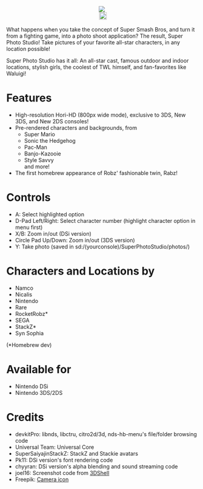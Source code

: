 <p align="center">
 <img src="https://github.com/RocketRobz/SuperPhotoStudio/blob/master/resources/title.png"><br>
	<a href="https://gbatemp.net/threads/dsi-3ds-super-photo-studio-take-pictures-of-your-favorite-all-star-characters.573276/" style="padding-left: 5px;">
		<img src="https://img.shields.io/badge/GBATemp-thread-blue.svg" height="20">
	</a>
</p>
What happens when you take the concept of Super Smash Bros, and turn it from a fighting game, into a photo shoot application?     
The result, Super Photo Studio! Take pictures of your favorite all-star characters, in any location possible!

Super Photo Studio has it all: An all-star cast, famous outdoor and indoor locations, stylish girls, the coolest of TWL himself, and fan-favorites like Waluigi!

# Features

* High-resolution Hori-HD (800px wide mode), exclusive to 3DS, New 3DS, and New 2DS consoles!
* Pre-rendered characters and backgrounds, from     
  * Super Mario     
  * Sonic the Hedgehog     
  * Pac-Man     
  * Banjo-Kazooie        
  * Style Savvy     
and more!
* The first homebrew appearance of Robz' fashionable twin, Rabz!     

# Controls
* A: Select highlighted option
* D-Pad Left/Right: Select character number (highlight character option in menu first)
* X/B: Zoom in/out (DSi version)
* Circle Pad Up/Down: Zoom in/out (3DS version)
* Y: Take photo (saved in sd:/(yourconsole)/SuperPhotoStudio/photos/)

# Characters and Locations by
* Namco
* Nicalis
* Nintendo
* Rare
* RocketRobz*
* SEGA
* StackZ*
* Syn Sophia

(*Homebrew dev)

# Available for
* Nintendo DSi
* Nintendo 3DS/2DS

# Credits
* devkitPro: libnds, libctru, citro2d/3d, nds-hb-menu's file/folder browsing code
* Universal Team: Universal Core
* SuperSaiyajinStackZ: StackZ and Stackie avatars
* Pk11: DSi version's font rendering code
* chyyran: DSi version's alpha blending and sound streaming code
* joel16: Screenshot code from [3DShell](https://github.com/joel16/3DShell)
* Freepik: [Camera icon](https://www.flaticon.com/free-icon/camera_2965705?term=camera&page=1&position=12)
